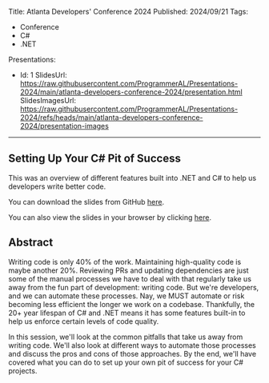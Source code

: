 Title: Atlanta Developers' Conference 2024
Published: 2024/09/21
Tags:

- Conference
- C#
- .NET

Presentations:
- Id: 1
  SlidesUrl: https://raw.githubusercontent.com/ProgrammerAL/Presentations-2024/main/atlanta-developers-conference-2024/presentation.html
  SlidesImagesUrl: https://raw.githubusercontent.com/ProgrammerAL/Presentations-2024/refs/heads/main/atlanta-developers-conference-2024/presentation-images

---

## Setting Up Your C# Pit of Success

This was an overview of different features built into .NET and C# to help us developers write better code.

You can download the slides from GitHub <a target="_blank" href="https://github.com/ProgrammerAL/Presentations-2024/tree/main/atlanta-developers-conference-2024">here</a>.

You can also view the slides in your browser by clicking <a href="/posts/20240921-Presentation-AtlDevConf2024/slides/0">here</a>.


## Abstract

Writing code is only 40% of the work. Maintaining high-quality code is maybe another 20%. Reviewing PRs and updating dependencies are just some of the manual processes we have to deal with that regularly take us away from the fun part of development: writing code. But we're developers, and we can automate these processes. Nay, we MUST automate or risk becoming less efficient the longer we work on a codebase. Thankfully, the 20+ year lifespan of C# and .NET means it has some features built-in to help us enforce certain levels of code quality.

In this session, we'll look at the common pitfalls that take us away from writing code. We'll also look at different ways to automate those processes and discuss the pros and cons of those approaches. By the end, we'll have covered what you can do to set up your own pit of success for your C# projects.
